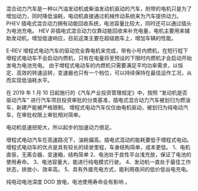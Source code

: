 混合动力汽车是一种以汽油发动机或柴油发动机驱动的汽车，附带的电机只是为了增加动力，同时降低油耗，电动机直接通过机械传动系统来为汽车提供动力。
PHEV 插电式混合动力拥有动能回收系统，电池容量比较大，同时还可以通过插头为电池充电。
HEV 非插电式混合动力仅靠动能回收来补充电量，电机主要用来辅助发动机，增加低速响应，目前这类主要在超级跑车上，增加车辆的性能。

E-REV 增程式电动汽车的驱动完全靠电机来完成，带有小号内燃机，在短行程下增程式电动车不会启动内燃机，只有在电量将至预设的下限时内燃机才会启动开始发电为电池充电。
由于增程式电动车的内燃机只需要满足平均功率需求，以恒定、高效的转速运转，变速器也只有一个档位，可以持续保持在最佳运作工况，从而实现低油耗水平。

在 2019 年 1 月 10 日起施行的《汽车产业投资管理规定》中，按照 “发动机是否驱动汽车” 进行汽车项目投资审批的分类基准，插电式混合动力汽车被划归为燃油车，新建产能被严格限制。
增程式电动汽车仅仅由电机驱动，被划归为纯电动汽车，在审批权限上审批相对简单。

电动机低速扭矩大，所以起步的加速动力很足。

增程式电动汽车在高速路况下，油耗偏高。插电式混动的能耗要低于增程式电动。
增程式电动车的优点是具有较长的续驶里程，车身结构简单，成本更低。
1、电机直驱，无离合器、变速箱，结构简单
2、电池处于良性平台浅充放，保证了电池的使用寿命。
3、电池容量大，能进行纯电模式行驶。
4、发动机一直处于最佳工作状态，排放小、效率高。
5、具有外接充电方式，能利用夜间的低价低谷电充电。

纯电动电池深度 DOD 放电，电池使用寿命会有影响 。
